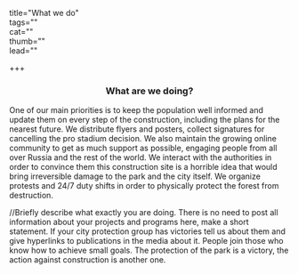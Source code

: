 title="What we do"  
tags=""  
cat=""  
thumb=""  
lead=""  
  
+++  

<h3 style="text-align:center;">What are we doing?</h3>

One of our main priorities is to keep the population well informed and update them on every step of the construction, including the plans for the nearest future. We distribute flyers and posters, collect signatures for cancelling the pro stadium decision. We also maintain the growing online community to get as much support as possible, engaging people from all over Russia and the rest of the world. We interact with the authorities in order to convince them this construction site is a horrible idea that would bring irreversible damage to the park and the city itself. We organize protests and 24/7 duty shifts in order to physically protect the forest from destruction.

//Briefly describe what exactly you are doing. There is no need to post all information about your projects and programs here, make a short statement. If your city protection group has victories tell us about them and give hyperlinks to publications in the media about it. People join those who know how to achieve small goals. The protection of the park is a victory, the action against construction is another one. 
